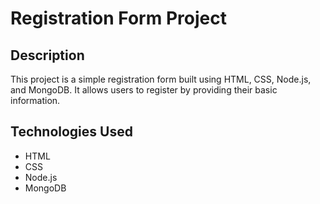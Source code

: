 # Registration Form Project

## Description
This project is a simple registration form built using HTML, CSS, Node.js, and MongoDB. It allows users to register by providing their basic information.

## Technologies Used
- HTML
- CSS
- Node.js
- MongoDB
